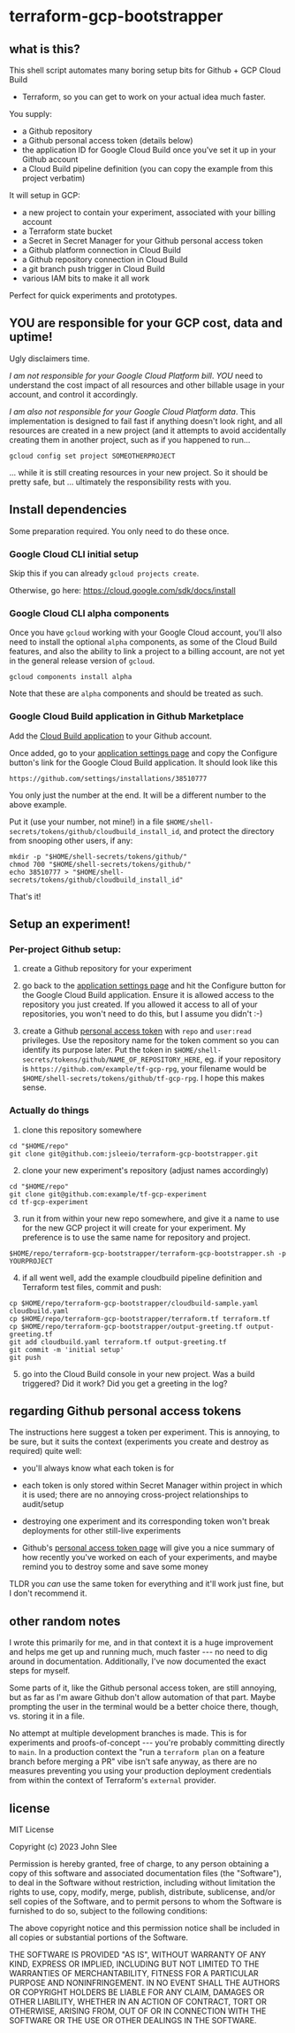 # terraform-gcp-bootstrapper

## what is this?

This shell script automates many boring setup bits for Github + GCP Cloud Build
+ Terraform, so you can get to work on your actual idea much faster.

You supply:

* a Github repository
* a Github personal access token (details below)
* the application ID for Google Cloud Build once you've set it up in your Github account
* a Cloud Build pipeline definition (you can copy the example from this project verbatim)

It will setup in GCP:

* a new project to contain your experiment, associated with your billing account
* a Terraform state bucket
* a Secret in Secret Manager for your Github personal access token
* a Github platform connection in Cloud Build
* a Github repository connection in Cloud Build
* a git branch push trigger in Cloud Build
* various IAM bits to make it all work

Perfect for quick experiments and prototypes.

## YOU are responsible for your GCP cost, data and uptime!

Ugly disclaimers time.

_I am not responsible for your Google Cloud Platform bill_. *YOU* need to
understand the cost impact of all resources and other billable usage in your
account, and control it accordingly.

_I am also not responsible for your Google Cloud Platform data_. This
implementation is designed to fail fast if anything doesn't look right, and all
resources are created in a new project (and it attempts to avoid accidentally
creating them in another project, such as if you happened to run...

```
gcloud config set project SOMEOTHERPROJECT
```

... while it is still creating resources in your new project. So it should be
pretty safe, but ... ultimately the responsibility rests with you.

## Install dependencies

Some preparation required. You only need to do these once.

### Google Cloud CLI initial setup

Skip this if you can already `gcloud projects create`.

Otherwise, go here: https://cloud.google.com/sdk/docs/install

### Google Cloud CLI alpha components

Once you have `gcloud` working with your Google Cloud account, you'll also need
to install the optional `alpha` components, as some of the Cloud Build
features, and also the ability to link a project to a billing account, are not
yet in the general release version of `gcloud`.

```
gcloud components install alpha
```

Note that these are `alpha` components and should be treated as such.

### Google Cloud Build application in Github Marketplace

Add the [Cloud Build application](https://github.com/marketplace/google-cloud-build)
to your Github account.

Once added, go to your [application settings page](https://github.com/settings/installations)
and copy the Configure button's link for the Google Cloud Build application. It
should look like this

```
https://github.com/settings/installations/38510777
```

You only just the number at the end. It will be a different number to the above
example.

Put it (use your number, not mine!) in a file
`$HOME/shell-secrets/tokens/github/cloudbuild_install_id`, and protect the
directory from snooping other users, if any:

```
mkdir -p "$HOME/shell-secrets/tokens/github/"
chmod 700 "$HOME/shell-secrets/tokens/github/"
echo 38510777 > "$HOME/shell-secrets/tokens/github/cloudbuild_install_id"
```

That's it!


## Setup an experiment!

### Per-project Github setup:

1. create a Github repository for your experiment

2. go back to the [application settings page](https://github.com/settings/installations)
   and hit the Configure button for the Google Cloud Build application. Ensure
   it is allowed access to the repository you just created. If you allowed it
   access to all of your repositories, you won't need to do this, but I assume
   you didn't :-)

3. create a Github [personal access token](https://github.com/settings/tokens)
   with `repo` and `user:read` privileges. Use the repository name for the
   token comment so you can identify its purpose later. Put the token in
   `$HOME/shell-secrets/tokens/github/NAME_OF_REPOSITORY_HERE`, eg. if your
   repository is `https://github.com/example/tf-gcp-rpg`, your filename
   would be `$HOME/shell-secrets/tokens/github/tf-gcp-rpg`. I hope this makes
   sense.

### Actually do things

1. clone this repository somewhere

```
cd "$HOME/repo"
git clone git@github.com:jsleeio/terraform-gcp-bootstrapper.git
```

2. clone your new experiment's repository (adjust names accordingly)

```
cd "$HOME/repo"
git clone git@github.com:example/tf-gcp-experiment
cd tf-gcp-experiment
```

3. run it from within your new repo somewhere, and give it a name to use for
   the new GCP project it will create for your experiment. My preference is to
   use the same name for repository and project.

```
$HOME/repo/terraform-gcp-bootstrapper/terraform-gcp-bootstrapper.sh -p YOURPROJECT
```


4. if all went well, add the example cloudbuild pipeline definition and
   Terraform test files, commit and push:

```
cp $HOME/repo/terraform-gcp-bootstrapper/cloudbuild-sample.yaml cloudbuild.yaml
cp $HOME/repo/terraform-gcp-bootstrapper/terraform.tf terraform.tf
cp $HOME/repo/terraform-gcp-bootstrapper/output-greeting.tf output-greeting.tf
git add cloudbuild.yaml terraform.tf output-greeting.tf
git commit -m 'initial setup'
git push
```

5. go into the Cloud Build console in your new project. Was a build triggered?
   Did it work? Did you get a greeting in the log?

## regarding Github personal access tokens

The instructions here suggest a token per experiment. This is annoying, to be
sure, but it suits the context (experiments you create and destroy as required)
quite well:

* you'll always know what each token is for

* each token is only stored within Secret Manager within project in which it is
  used; there are no annoying cross-project relationships to audit/setup

* destroying one experiment and its corresponding token won't break deployments
  for other still-live experiments

* Github's [personal access token page](https://github.com/settings/tokens)
  will give you a nice summary of how recently you've worked on each of your
  experiments, and maybe remind you to destroy some and save some money

TLDR you _*can*_ use the same token for everything and it'll work just fine,
but I don't recommend it.

## other random notes

I wrote this primarily for me, and in that context it is a huge improvement and
helps me get up and running much, much faster --- no need to dig around in
documentation. Additionally, I've now documented the exact steps for myself.

Some parts of it, like the Github personal access token, are still annoying,
but as far as I'm aware Github don't allow automation of that part. Maybe
prompting the user in the terminal would be a better choice there, though, vs.
storing it in a file.

No attempt at multiple development branches is made. This is for experiments
and proofs-of-concept --- you're probably committing directly to `main`. In a
production context the "run a `terraform plan` on a feature branch before
merging a PR" vibe isn't safe anyway, as there are no measures preventing you
using your production deployment credentials from within the context of
Terraform's `external` provider.

## license

MIT License

Copyright (c) 2023 John Slee

Permission is hereby granted, free of charge, to any person obtaining a copy
of this software and associated documentation files (the "Software"), to deal
in the Software without restriction, including without limitation the rights
to use, copy, modify, merge, publish, distribute, sublicense, and/or sell
copies of the Software, and to permit persons to whom the Software is
furnished to do so, subject to the following conditions:

The above copyright notice and this permission notice shall be included in all
copies or substantial portions of the Software.

THE SOFTWARE IS PROVIDED "AS IS", WITHOUT WARRANTY OF ANY KIND, EXPRESS OR
IMPLIED, INCLUDING BUT NOT LIMITED TO THE WARRANTIES OF MERCHANTABILITY,
FITNESS FOR A PARTICULAR PURPOSE AND NONINFRINGEMENT. IN NO EVENT SHALL THE
AUTHORS OR COPYRIGHT HOLDERS BE LIABLE FOR ANY CLAIM, DAMAGES OR OTHER
LIABILITY, WHETHER IN AN ACTION OF CONTRACT, TORT OR OTHERWISE, ARISING FROM,
OUT OF OR IN CONNECTION WITH THE SOFTWARE OR THE USE OR OTHER DEALINGS IN THE
SOFTWARE.

